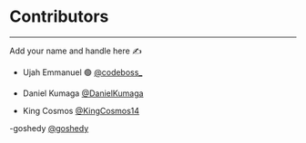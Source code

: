 # Contributors 
---
Add your name and handle here ✍

- Ujah Emmanuel 🟢 [@codeboss_](https://twitter.com/codeboss_)

- Daniel Kumaga [@DanielKumaga](https://twitter.com/DanielKumaga)

- King Cosmos [@KingCosmos14](https://twitter.com/KingCosmos14)

 -goshedy [@goshedy](https://twitter.com/goshedy)
